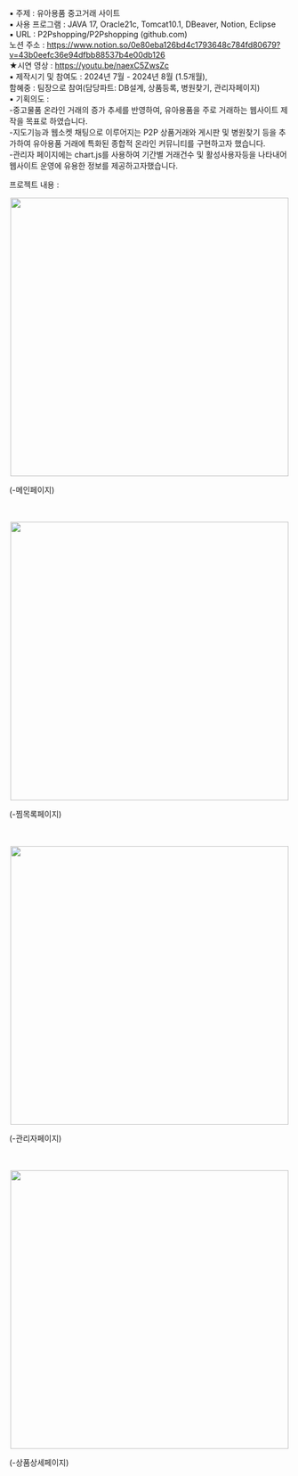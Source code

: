 ▪ 주제 : 유아용품 중고거래 사이트<br>
▪ 사용 프로그램 :  JAVA 17, Oracle21c, Tomcat10.1, DBeaver, Notion, Eclipse<br>
▪ URL : P2Pshopping/P2Pshopping (github.com)<br>
  노션 주소 : https://www.notion.so/0e80eba126bd4c1793648c784fd80679?v=43b0eefc36e94dfbb88537b4e00db126<br>
  ★시연 영상 : https://youtu.be/naexC5ZwsZc <br>
▪ 제작시기 및 참여도 : 2024년 7월 - 2024년 8월 (1.5개월), <br>
  함혜중 : 팀장으로 참여(담당파트: DB설계, 상품등록, 병원찾기, 관리자페이지)<br>
▪ 기획의도 :<br> 
-중고물품 온라인 거래의 증가 추세를 반영하여, 유아용품을 주로 거래하는 웹사이트 제작을 목표로 하였습니다.<br> 
-지도기능과 웹소켓 채팅으로 이루어지는 P2P 상품거래와 게시판 및 병원찾기 등을 추가하여 유아용품 거래에 특화된 종합적 온라인 커뮤니티를 구현하고자 했습니다.<br> 
-관리자 페이지에는 chart.js를 사용하여 기간별 거래건수 및 활성사용자등을 나타내어 웹사이트 운영에 유용한 정보를 제공하고자했습니다.<br>

프로젝트 내용 :
<p align="center">
  <img width="500" src="https://github.com/user-attachments/assets/d961ca31-b386-495d-8c97-a420657ab0af">
</p>
(-메인페이지)<br>
<br><br>


<p align="center">
  <img width="500" src="https://github.com/user-attachments/assets/96b44e4c-e36a-476e-b360-47f3bbeeff72">
</p>
(-찜목록페이지)<br>
<br><br>


<p align="center">
  <img width="500" src="https://github.com/user-attachments/assets/624e4087-7ec8-4081-b7d7-a852b4f538ca">
</p>
(-관리자페이지)<br>
<br><br>


<p align="center">
  <img width="500" src="https://github.com/user-attachments/assets/db3c6386-b222-47dc-9b85-b0dd7f0135f1">
</p>
(-상품상세페이지)<br>
<br><br>

